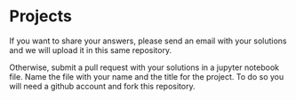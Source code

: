 # Projects

If you want to share your answers, please send an email with your solutions and
we will upload it in this same repository.

Otherwise, submit a pull request with your solutions in a jupyter notebook file. Name the file with your name and the title for the project. To do so you will need a github account and fork this repository.
